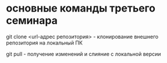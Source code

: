 # основные команды третьего семинара

git clone <url-адрес репозитория> - клонирование внешнего репозитория на локальный ПК

git pull - получение изменений и слияние с локальной версии